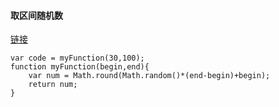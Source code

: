 
#### 取区间随机数
[链接](https://blog.csdn.net/xjtarzan/article/details/78890382)
```
var code = myFunction(30,100);
function myFunction(begin,end){
    var num = Math.round(Math.random()*(end-begin)+begin);
    return num;
}
```
